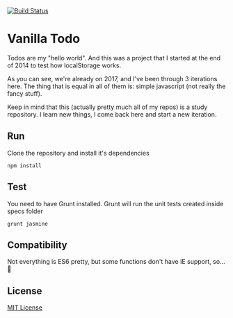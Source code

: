 [![Build Status](https://travis-ci.org/gabiduarte/vanilla-todo.svg)](https://travis-ci.org/gabiduarte/vanilla-todo) 

# Vanilla Todo

Todos are my "hello world". And this was a project that I started at the end of 2014 to test how localStorage works.

As you can see, we're already on 2017, and I've been through 3 iterations here. The thing that is equal in all of them is: simple javascript (not really the fancy stuff).

Keep in mind that this (actually pretty much all of my repos) is a study repository. I learn new things, I come back here and start a new iteration.

## Run
Clone the repository and install it's dependencies

```
npm install
```

## Test
You need to have Grunt installed. Grunt will run the unit tests created inside specs folder

```
grunt jasmine
```

## Compatibility
Not everything is ES6 pretty, but some functions don't have IE support, so... 🤡

## License
[MIT License](https://opensource.org/licenses/MIT)